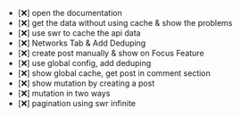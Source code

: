 - [❌] open the documentation
- [❌] get the data without using cache & show the problems
- [❌] use swr to cache the api data
- [❌] Networks Tab & Add Deduping
- [❌] create post manually & show on Focus Feature
- [❌] use global config, add deduping
- [❌] show global cache, get post in comment section
- [❌] show mutation by creating a post
- [❌] mutation in two ways
- [❌] pagination using swr infinite
